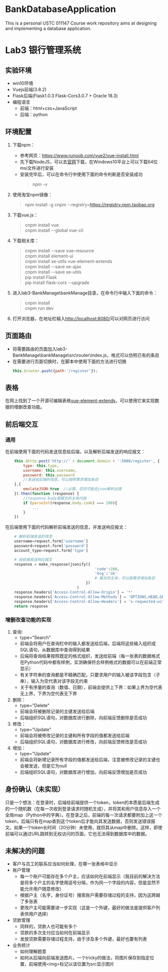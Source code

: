 # BankDatabaseApplication
This is a personal USTC 011147 Course work repository aims at designing and implementing a database application.
# Lab3 银行管理系统
## 实验环境
+ win10环境
+ Vuejs前端(3.8.2) 
+ Flask后端(Flask1.0.3 Flask-Cors3.0.7 + Oracle 18.3)
+ 编程语言
  + 前端：html+css+JavaScript
  + 后端：python

## 环境配置
1. 下载npm：
    + 参考网页：https://www.runoob.com/vue2/vue-install.html
    + 先下载NodeJS，可以去[官网](https://nodejs.org/en/download/)下载，在Windows10平台上可以下载64位msi文件进行安装
    + 安装完毕后，可以在命令行中使用下面的命令判断是否安装成功
        > npm -v

2. 使用淘宝npm镜像：
    > npm install -g cnpm --registry=https://registry.npm.taobao.org

3. 下载vue.js：
    > cnpm install vue  
    > cnpm install --global vue-cli

4. 下载相关库：
    > cnpm install --save vue-resource  
    > cnpm install element-ui   
    > cnpm install xe-utils vue-element-extends  
    > cnpm install --save xe-ajax  
    > cnpm install --save xe-utils  
    > pip install Flask  
    > pip install flask-cors --upgrade
5. 进入lab3-BankManage\bankManage目录，在命令行中输入下面的命令：
    > cnpm install   
    > cnpm run dev

6. 打开浏览器，在地址栏输入[http://localhost:8080/](http://localhost:8080/)可以对网页进行访问


## 页面路由
+ 将需要路由的页面加入lab3-BankManage\bankManage\src\router\index.js，格式可以仿照已有的条目
+ 在需要进行页面切换时，在脚本中使用下面的方法进行切换
    ```js
    this.$router.push({path:'/register'});
    ```        

## 表格
在网上找到了一个开源可编辑表格[vue-element-extends](https://github.com/xuliangzhan/vue-element-extends)，可以使用它来实现数据的增删改查功能。


## 前后端交互
### 通用
在前端使用下面的代码发送信息给后端，以及解析后端发送的响应报文：

```js
    this.$http.post('http://' + document.domain + ':5000/register', {
        type: this.type,
        username: this.username,
        password: this.password
        //发送给后端的信息，可以按照需求增加条目
    },{  
        emulateJSON:true  //必需，否则可能会json解析出错
    }).then(function (response) {
        //response.body是报文的主体内容
        if (parseInt(response.body.code) === 200){
            ...      
        }                
    })
```

在后端使用下面的代码解析前端发送的信息，并发送响应报文：

```python
    # 解析前端发送的信息
    username=request.form['username']
    password=request.form['password']
    account_type=request.form['type']

    # 给前端发送响应报文
    response = make_response(jsonify({    
                                        'code':200,
                                        'msg':'ok'
                                        # 报文的主体，可以按需求增加条目
                                    })
                                )
    response.headers['Access-Control-Allow-Origin'] = '*'
    response.headers['Access-Control-Allow-Methods'] = 'OPTIONS,HEAD,GET,POST'
    response.headers['Access-Control-Allow-Headers'] = 'x-requested-with'
    return response

```

### 增删改查功能的实现
1. 查询:
   + type="Search"
   + 前端会将用户在查询栏中的输入都发送给后端，后端将这些输入组织成SQL语句，从数据库中查询得到结果
   + 后端将查询结果按照既定的格式组织，发送给前端（每一张表的数据格式在Python代码中都有样例，实测确保符合样例格式的数据可以在前端正常显示）
   + 有关字符串的查询都是不精确匹配，只要求用户的输入被该字段包含（子串），输入为空代表对该字段无约束
   + 关于有序量的查询（数值、日期），前端会提供上下界：如果上界为空代表无上界，下界为空代表无下界
2. 删除：
   + type="Delete"
   + 前端会将被删除记录的主键发送给后端
   + 后端组织SQL语句，对数据库进行删除，向前端反馈删除是否成功 
3. 修改：
   + type="Update"
   + 前端会将被修改记录的主键和所有字段的值都发送给后端  
   + 后端组织SQL语句，对数据库进行修改，向前端反馈修改是否成功 
4. 增加：
   + type="Update"
   + 前端会将新增记录所有字段的值都发送给后端，注意被修改记录的主键也会被发送，但是它为null
   + 后端组织SQL语句，对数据库进行增加，向前端反馈增加是否成功

## 身份确认（未实现）
只是一个想法：在登录时，后端给前端提供一个token，token的本质是后端生成的一个随机数（在每一次收到登录请求时随机生成），并将其和用户信息存入一个全局map（Python中的字典）。在登录之后，前端的每一次请求都要附加上这一个token，后端只有在map查到这个token后才能向其发送数据，否则发送错误报文。如果一个token长时间（20分钟）未使用，就将其从map中删除。这样，即使前端可以通过URL跳转到无权访问的页面，它也无法得到数据库中的数据。

## 未解决的问题
+ 客户与员工的联系应当如何处理，在哪一张表格中显示
+ 账户管理
  + 每一个账户可能存在多个户主，应该如何在前端显示（我目前的解决方法是将多个户主的名字使用逗号分隔，作为同一个字段的内容，但是显然不能允许用户随意修改）
  + 根据户主（名字，身份证号）搜索账户需要存储过程的支持，因为这跨越了多张表
  + 更改户主可能需要进一步实现（这是一个外键，最好的做法是提供客户列表供用户选择）
+ 贷款管理
  + 同样的，贷款人也可能有多个
  + 贷款的多次支付应当如何在前端显示
  + 发放贷款需要存储过程支持，由于涉及多个外键，最好也要有列表
+ 业务统计
  + 如何理解题意
  + 如何从后端向前端发送图片。一个tricky的做法，将图片保存到指定位置，前端使用\<img>标记以该位置为src显示图片
  
  
